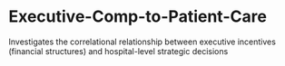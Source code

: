 # Executive-Comp-to-Patient-Care
Investigates the correlational relationship between executive incentives (financial structures) and hospital-level strategic decisions
